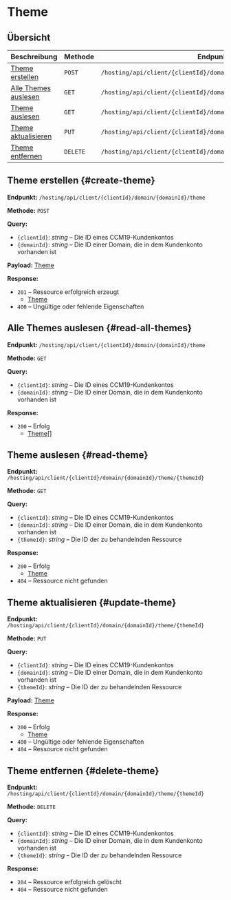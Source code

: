 # Theme

## Übersicht

| Beschreibung                             | Methode  | Endpunkt                                                     |
| ---------------------------------------- | -------- | ------------------------------------------------------------ |
| [Theme erstellen](#create-theme)         | `POST`   | `/hosting/api/client/{clientId}/domain/{domainId}/theme`     |
| [Alle Themes auslesen](#read-all-themes) | `GET`    | `/hosting/api/client/{clientId}/domain/{domainId}/theme`     |
| [Theme auslesen](#read-theme)            | `GET`    | `/hosting/api/client/{clientId}/domain/{domainId}/theme/{themeId}` |
| [Theme aktualisieren](#update-theme)     | `PUT`    | `/hosting/api/client/{clientId}/domain/{domainId}/theme/{themeId}` |
| [Theme entfernen](#delete-theme)         | `DELETE` | `/hosting/api/client/{clientId}/domain/{domainId}/theme/{themeId}` |

## Theme erstellen {#create-theme}

**Endpunkt:** `/hosting/api/client/{clientId}/domain/{domainId}/theme`

**Methode:** `POST`

**Query:**

- `{clientId}`: *string* – Die ID eines CCM19-Kundenkontos
- `{domainId}`: *string* – Die ID einer Domain, die in dem Kundenkonto vorhanden ist

**Payload:** [Theme](../components.md#theme)

**Response:**

- `201` – Ressource erfolgreich erzeugt
  - [Theme](../components.md#theme)
- `400` – Ungültige oder fehlende Eigenschaften

## Alle Themes auslesen {#read-all-themes}

**Endpunkt:** `/hosting/api/client/{clientId}/domain/{domainId}/theme`

**Methode:** `GET`

**Query:**

- `{clientId}`: *string* – Die ID eines CCM19-Kundenkontos
- `{domainId}`: *string* – Die ID einer Domain, die in dem Kundenkonto vorhanden ist

**Response:**

- `200` – Erfolg
  - [Theme](../components.md#theme)[]

## Theme auslesen {#read-theme}

**Endpunkt:** `/hosting/api/client/{clientId}/domain/{domainId}/theme/{themeId}`

**Methode:** `GET`

**Query:**

- `{clientId}`: *string* – Die ID eines CCM19-Kundenkontos
- `{domainId}`: *string* – Die ID einer Domain, die in dem Kundenkonto vorhanden ist
- `{themeId}`: *string* – Die ID der zu behandelnden Ressource

**Response:**

- `200` – Erfolg
  - [Theme](../components.md#theme)
- `404` – Ressource nicht gefunden

## Theme aktualisieren {#update-theme}

**Endpunkt:** `/hosting/api/client/{clientId}/domain/{domainId}/theme/{themeId}`

**Methode:** `PUT`

**Query:**

- `{clientId}`: *string* – Die ID eines CCM19-Kundenkontos
- `{domainId}`: *string* – Die ID einer Domain, die in dem Kundenkonto vorhanden ist
- `{themeId}`: *string* – Die ID der zu behandelnden Ressource

**Payload:** [Theme](../components.md#theme)

**Response:**

- `200` – Erfolg
  - [Theme](../components.md#theme)
- `400` – Ungültige oder fehlende Eigenschaften
- `404` – Ressource nicht gefunden

## Theme entfernen {#delete-theme}

**Endpunkt:** `/hosting/api/client/{clientId}/domain/{domainId}/theme/{themeId}`

**Methode:** `DELETE`

**Query:**

- `{clientId}`: *string* – Die ID eines CCM19-Kundenkontos
- `{domainId}`: *string* – Die ID einer Domain, die in dem Kundenkonto vorhanden ist
- `{themeId}`: *string* – Die ID der zu behandelnden Ressource

**Response:**

- `204` – Ressource erfolgreich gelöscht
- `404` – Ressource nicht gefunden

